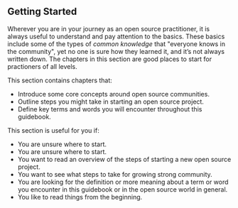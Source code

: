 ## Getting Started

Wherever you are in your journey as an open source practitioner, it is always useful to understand
and pay attention to the basics. These basics include some of the types of _common knowledge_ that
"everyone knows in the community", yet no one is sure how they learned it, and it’s not always
written down. The chapters in this section are good places to start for practioners of all levels.

This section contains chapters that:

- Introduce some core concepts around open source communities.
- Outline steps you might take in starting an open source project.
- Define key terms and words you will encounter throughout this guidebook.

This section is useful for you if:

- You are unsure where to start.
- You are unsure where to start.
- You want to read an overview of the steps of starting a new open source project.
- You want to see what steps to take for growing strong community.
- You are looking for the definition or more meaning about a term or word you encounter in this
    guidebook or in the open source world in general.
- You like to read things from the beginning.